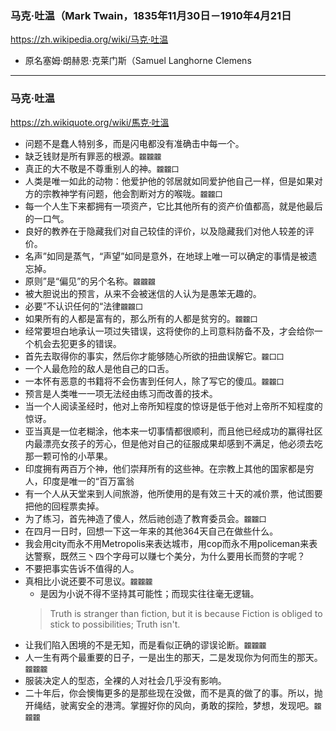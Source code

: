 ### 马克·吐温（Mark Twain，1835年11月30日－1910年4月21日
https://zh.wikipedia.org/wiki/马克·吐温
- 原名塞姆·朗赫恩·克莱门斯（Samuel Langhorne Clemens
---
### 马克·吐温
https://zh.wikiquote.org/wiki/馬克·吐溫
- 问题不是蠢人特别多，而是闪电都没有准确击中每一个。
- 缺乏钱财是所有罪恶的根源。`龖龖龖`
- 真正的大不敬是不尊重别人的神。`龖龖囗`
- 人类是唯一如此的动物：他爱护他的邻居就如同爱护他自己一样，但是如果对方的宗教神学有问题，他会割断对方的喉咙。`龖龖囗`
- 每一个人生下来都拥有一项资产，它比其他所有的资产价值都高，就是他最后的一口气。
- 良好的教养在于隐藏我们对自己较佳的评价，以及隐藏我们对他人较差的评价。
- 名声”如同是蒸气，“声望”如同是意外，在地球上唯一可以确定的事情是被遗忘掉。
- 原则”是“偏见”的另个名称。`龖龖龖`
- 被大胆说出的预言，从来不会被迷信的人认为是愚笨无趣的。
- 必要”不认识任何的“法律`龖龖囗`
- 如果所有的人都是富有的，那么所有的人都是贫穷的。`龖龖囗`
- 经常要坦白地承认一项过失错误，这将使你的上司意料防备不及，才会给你一个机会去犯更多的错误。
- 首先去取得你的事实，然后你才能够随心所欲的扭曲误解它。`龖囗囗`
- 一个人最危险的敌人是他自己的口舌。
- 一本怀有恶意的书籍将不会伤害到任何人，除了写它的傻瓜。`龖龖囗`
- 预言是人类唯一一项无法经由练习而改善的技术。
- 当一个人阅读圣经时，他对上帝所知程度的惊讶是低于他对上帝所不知程度的惊讶。
- 亚当真是一位老糊涂，他本来一切事情都很顺利，而且他已经成功的赢得社区内最漂亮女孩子的芳心，但是他对自己的征服成果却感到不满足，他必须去吃那一颗可怜的小苹果。
- 印度拥有两百万个神，他们崇拜所有的这些神。在宗教上其他的国家都是穷人，印度是唯一的“百万富翁
- 有一个人从天堂来到人间旅游，他所使用的是有效三十天的减价票，他试图要把他的回程票卖掉。
- 为了练习，首先神造了傻人，然后祂创造了教育委员会。`龖龖囗`
- 在四月一日时，回想一下这一年来的其他364天自己在做些什么。
- 我会用city而永不用Metropolis来表达城市，用cop而永不用policeman来表达警察，既然三丶四个字母可以赚七个美分，为什么要用长而赘的字呢？
- 不要把事实告诉不值得的人。
- 真相比小说还要不可思议。`龖龖龖`
  - 是因为小说不得不坚持其可能性；而现实往往毫无逻辑。
  >Truth is stranger than fiction, but it is because Fiction is obliged to stick to possibilities; Truth isn't.
- 让我们陷入困境的不是无知，而是看似正确的谬误论断。`龖龖龖`
- 人一生有两个最重要的日子，一是出生的那天，二是发现你为何而生的那天。`龖龖龖`
- 服装决定人的型态，全裸的人对社会几乎没有影响。
- 二十年后，你会懊悔更多的是那些现在没做，而不是真的做了的事。所以，抛开绳结，驶离安全的港湾。掌握好你的风向，勇敢的探险，梦想，发现吧。`龖龖龖`